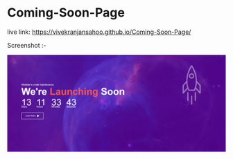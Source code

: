 # Coming-Soon-Page

live link: https://vivekranjansahoo.github.io/Coming-Soon-Page/

Screenshot :-

![vivek](images/1.PNG)




